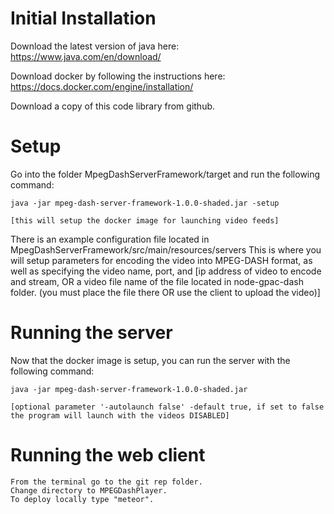 Initial Installation
========

Download the latest version of java here:
	https://www.java.com/en/download/

Download docker by following the instructions here:
	https://docs.docker.com/engine/installation/

Download a copy of this code library from github.

Setup
========
Go into the folder MpegDashServerFramework/target and run the following command:
```
java -jar mpeg-dash-server-framework-1.0.0-shaded.jar -setup
```
	[this will setup the docker image for launching video feeds]
		
There is an example configuration file located in MpegDashServerFramework/src/main/resources/servers
This is where you will setup parameters for encoding the video into MPEG-DASH format, as well as specifying the video name, port, and 
	[ip address of video to encode and stream, OR a video file name of the file located in node-gpac-dash folder. (you must place the file there OR use the client to upload the video)]


Running the server
=======

Now that the docker image is setup, you can run the server with the following command:
```
java -jar mpeg-dash-server-framework-1.0.0-shaded.jar
```
	[optional parameter '-autolaunch false' -default true, if set to false the program will launch with the videos DISABLED]

Running the web client
========

	From the terminal go to the git rep folder.
	Change directory to MPEGDashPlayer.
	To deploy locally type "meteor".
